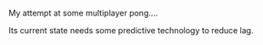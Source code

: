My attempt at some multiplayer pong....

Its current state needs some predictive technology to reduce lag.








